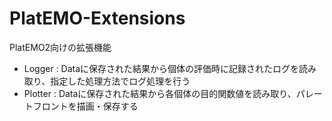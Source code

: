 # PlatEMO-Extensions

PlatEMO2向けの拡張機能
- Logger : Dataに保存された結果から個体の評価時に記録されたログを読み取り、指定した処理方法でログ処理を行う
- Plotter : Dataに保存された結果から各個体の目的関数値を読み取り、パレートフロントを描画・保存する
